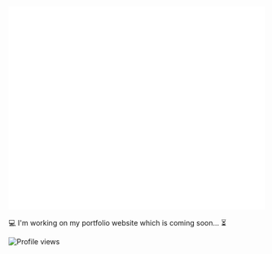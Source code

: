 <div align="center">
	<p>
		<img src="https://raw.githubusercontent.com/diorcula/diorcula/master/header.svg" width="800" height="400">
	</p>
</div>

<p>
	💻 I'm working on my portfolio website which is coming soon... ⏳
</p>

<p align="left">
  <img src="https://komarev.com/ghpvc/?username=diorcula&color=brightgreen&style=flat-square" alt="Profile views" />
</p>
